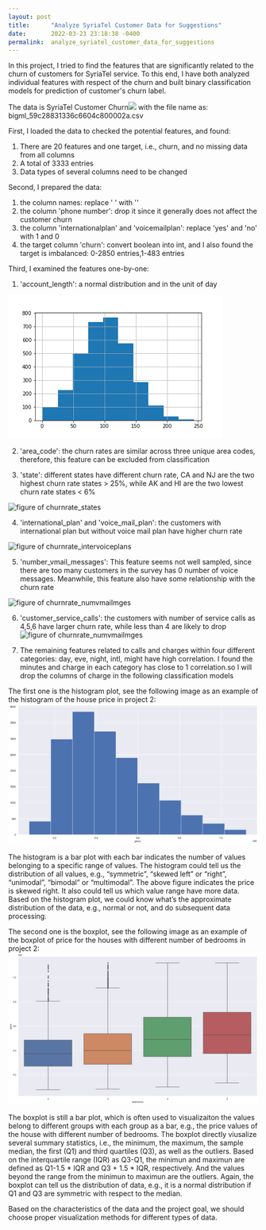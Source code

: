 ```yaml
---
layout: post
title:      "Analyze SyriaTel Customer Data for Suggestions"
date:       2022-03-23 23:18:38 -0400
permalink:  analyze_syriatel_customer_data_for_suggestions
---
```


In this project, I tried to find the features that are significantly related to the churn of customers for SyriaTel service. To this end, I have both analyzed individual features with respect of the churn and built binary classification models for prediction of customer's churn label. 

The data is SyriaTel Customer Churn![](https://www.kaggle.com/becksddf/churn-in-telecoms-dataset) with the file name as:  bigml_59c28831336c6604c800002a.csv

First, I loaded the data to checked the potential features, and found:
1) There are 20 features and one target, i.e., churn, and no missing data from all columns
2) A total of 3333 entries
3) Data types of several columns need to be changed

Second, I prepared the data:
1) the column names: replace ' ' with ''
2) the column 'phone number': drop it since it generally does not affect the customer churn
3) the column 'internationalplan' and 'voicemailplan': replace 'yes' and 'no' with 1 and 0
4) the target column 'churn': convert boolean into int, and I also found the target is imbalanced: 0-2850 entries,1-483 entries

Third, I examined the features one-by-one:

1) 'account_length': a normal distribution and in the unit of day 

![](https://raw.githubusercontent.com/eegshou/dsc-phase-3-project/shou/figures/accountlen_hist.png)

2) 'area_code': the churn rates are similar across three unique area codes, therefore, this feature can be excluded from classification

3) 'state': different states have different churn rate, CA and NJ are the two highest churn rate states > 25%,
 while AK and HI are the two lowest churn rate states < 6%

![figure of churnrate_states](figures/churnrate_states.png)

4) 'international_plan' and 'voice_mail_plan': the customers with international plan but without voice mail plan have higher churn rate

![figure of churnrate_intervoiceplans](figures/churnrate_intervoiceplans.png)

5) 'number_vmail_messages': This feature seems not well sampled, since there are too many customers in the survey has 0 number of voice messages. Meanwhile, this feature also have some relationship with the churn rate

![figure of churnrate_numvmailmges](figures/churnrate_numvmailmges.png)

6) 'customer_service_calls': the customers with number of service calls as 4,5,6 have larger churn rate, while less than 4 are likely to drop
![figure of churnrate_numvmailmges](figures/churnrate_custsercalls.png)

7) The remaining features related to calls and charges within four different categories: day, eve, night, intl, might have high correlation. I found the minutes and charge in each category has close to 1 correlation.so I will drop the columns of charge in the following classification models

The first one is the histogram plot, see the following image as an example of the histogram of the house price in project 2:
![](https://raw.githubusercontent.com/eegshou/dsc-phase-2-project/mvp/Figs/Price_histogram.png)


The histogram is a bar plot with each bar indicates the number of values belonging to a specific range of values. The histogram could tell us the distribution of all values, e.g., “symmetric”, “skewed left” or “right”, “unimodal”, “bimodal” or “multimodal”. The above figure indicates the price is skewed right. It also could tell us which value range have more data. Based on the histogram plot, we could know what’s the approximate distribution of the data, e.g., normal or not, and do subsequent data processing.

The second one is the boxplot, see the following image as an example of the boxplot of price for the houses with different number of bedrooms in project 2:
![](https://raw.githubusercontent.com/eegshou/dsc-phase-2-project/mvp/Figs/boxplot_price_bedrooms.png)


The boxplot is still a bar plot, which is often used to visualizaiton the values belong to different groups with each group as a bar, e.g., the price values of the house with different number of bedrooms. The boxplot directly viusalize several summary statistics, i.e., the minimum, the maximum, the sample median, the first (Q1) and third quartiles (Q3), as well as the outliers. Based on the interquartile range (IQR) as Q3-Q1, the minimun and maximun are defined as Q1-1.5 * IQR and Q3 + 1.5 * IQR, respectively. And the values beyond the range from the minimun to maximun are the outliers. Again, the boxplot can tell us the distribution of data, e.g., it is a normal distribution if Q1 and Q3 are symmetric with respect to the median.

Based on the characteristics of the data and the project goal, we should choose proper visualization methods for different types of data.
